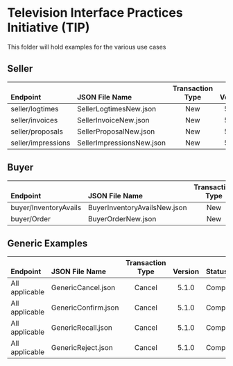 # Television Interface Practices Initiative (TIP)

This folder will hold examples for the various use cases

## Seller
| <br>**Endpoint** | <br>**JSON File Name** | **Transaction<br>Type** | <br>**Version**|<br>**Status** |
|:---|:---|:---:|:---:|:---|
|seller/logtimes|SellerLogtimesNew.json|New|5.1.0|Complete|
|seller/invoices|SellerInvoiceNew.json|New|5.1.0|Complete|
|seller/proposals|SellerProposalNew.json|New|5.1.0|Complete|
|seller/impressions|SellerImpressionsNew.json|New|5.1.0|Complete|

## Buyer
| <br>**Endpoint** | <br>**JSON File Name** | **Transaction<br>Type** | <br>**Version**|<br>**Status** |
|:---|:---|:---:|:---:|:---|
|buyer/InventoryAvails|BuyerInventoryAvailsNew.json|New|5.1.0|Complete|
|buyer/Order|BuyerOrderNew.json|New|5.1.0|Complete|

## Generic Examples
| <br>**Endpoint** | <br>**JSON File Name** | **Transaction<br>Type** | <br>**Version**|<br>**Status** |
|:---|:---|:---:|:---:|:---|
|All applicable|GenericCancel.json|Cancel|5.1.0|Complete|
|All applicable|GenericConfirm.json|Cancel|5.1.0|Complete|
|All applicable|GenericRecall.json|Cancel|5.1.0|Complete|
|All applicable|GenericReject.json|Cancel|5.1.0|Complete|
